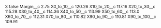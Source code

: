 <?xml version="1.0" encoding="UTF-8"?>
<CustomMetadata xmlns="http://soap.sforce.com/2006/04/metadata" xmlns:xsi="http://www.w3.org/2001/XMLSchema-instance" xmlns:xsd="http://www.w3.org/2001/XMLSchema">
    <label>3</label>
    <protected>false</protected>
    <values>
        <field>Margin__c</field>
        <value xsi:type="xsd:double">2.75</value>
    </values>
    <values>
        <field>X0_to_10__c</field>
        <value xsi:type="xsd:double">120.26</value>
    </values>
    <values>
        <field>X10_to_20__c</field>
        <value xsi:type="xsd:double">117.16</value>
    </values>
    <values>
        <field>X20_to_30__c</field>
        <value xsi:type="xsd:double">115.28</value>
    </values>
    <values>
        <field>X30_to_40__c</field>
        <value xsi:type="xsd:double">114.36</value>
    </values>
    <values>
        <field>X40_to_50__c</field>
        <value xsi:type="xsd:double">113.99</value>
    </values>
    <values>
        <field>X50_to_60__c</field>
        <value xsi:type="xsd:double">113.0</value>
    </values>
    <values>
        <field>X60_to_70__c</field>
        <value xsi:type="xsd:double">112.31</value>
    </values>
    <values>
        <field>X70_to_80__c</field>
        <value xsi:type="xsd:double">110.82</value>
    </values>
    <values>
        <field>X80_to_90__c</field>
        <value xsi:type="xsd:double">110.81</value>
    </values>
    <values>
        <field>X90_to_100__c</field>
        <value xsi:type="xsd:double">109.91</value>
    </values>
</CustomMetadata>
